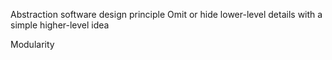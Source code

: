 Abstraction
	software design principle
	Omit or hide lower-level details with a simple higher-level idea

Modularity
	